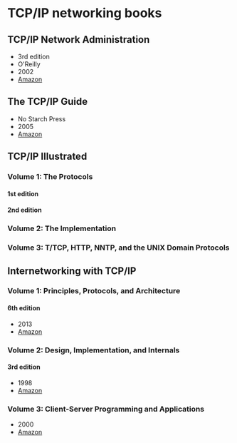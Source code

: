 # TCP/IP networking books

## TCP/IP Network Administration

- 3rd edition
- O'Reilly
- 2002
- [Amazon](https://www.amazon.com/TCP-Network-Administration-OReilly-Networking/dp/0596002971)

## The TCP/IP Guide

- No Starch Press
- 2005
- [Amazon](https://www.amazon.com/TCP-Guide-Comprehensive-Illustrated-Protocols/dp/159327047X)

## TCP/IP Illustrated

### Volume 1: The Protocols

#### 1st edition

#### 2nd edition

### Volume 2: The Implementation

### Volume 3: T/TCP, HTTP, NNTP, and the UNIX Domain Protocols



## Internetworking with TCP/IP

### Volume 1: Principles, Protocols, and Architecture

#### 6th edition

- 2013
- [Amazon](https://www.amazon.com/Internetworking-TCP-IP-One-6th/dp/013608530X)

### Volume 2: Design, Implementation, and Internals

#### 3rd edition

- 1998
- [Amazon](https://www.amazon.com/Internetworking-TCP-Vol-Implementation-Internals/dp/0139738436)

### Volume 3: Client-Server Programming and Applications

- 2000
- [Amazon](https://www.amazon.com/Internetworking-TCP-Vol-III-Client-Server/dp/0130320714)
